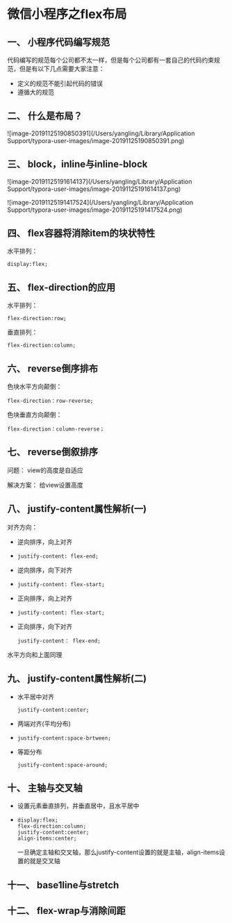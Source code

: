 # 微信小程序之flex布局

## 一、 小程序代码编写规范

代码编写的规范每个公司都不太一样，但是每个公司都有一套自己的代码约束规范，但是有以下几点需要大家注意：

- 定义的规范不能引起代码的错误
- 遵循大的规范

## 二、 什么是布局？

![image-20191125190850391](/Users/yangling/Library/Application Support/typora-user-images/image-20191125190850391.png)

## 三、 block，inline与inline-block

![image-20191125191614137](/Users/yangling/Library/Application Support/typora-user-images/image-20191125191614137.png)

![image-20191125191417524](/Users/yangling/Library/Application Support/typora-user-images/image-20191125191417524.png)

## 四、 flex容器将消除item的块状特性

水平排列：

```
display:flex;
```



## 五、 flex-direction的应用

水平排列：

```
flex-direction:row;
```

垂直排列：

```
flex-direction:column;
```



## 六、 reverse倒序排布

色块水平方向颠倒：

```
flex-direction：row-reverse;
```

色块垂直方向颠倒：

```
flex-direction：column-reverse；
```



## 七、 reverse倒叙排序

问题： view的高度是自适应

解决方案： 给view设置高度

## 八、 justify-content属性解析(一)

对齐方向：

- 逆向排序，向上对齐

- ```
  justify-content: flex-end;
  ```

- 逆向排序，向下对齐

- ```
  justify-content: flex-start;
  ```

- 正向排序，向上对齐

- ```
  justify-content: flex-start;
  ```

- 正向排序，向下对齐

  ```
  justify-content： flex-end;
  ```

水平方向和上面同理



## 九、 justify-content属性解析(二)

- 水平居中对齐

  ```
  justify-content:center;
  ```

- 两端对齐(平均分布)

- ```
  justify-content:space-brtween;
  ```

- 等距分布

  ```
  justify-content:space-around;
  ```

  

## 十、 主轴与交叉轴

- 设置元素垂直排列，并垂直居中，且水平居中

- ```
  display:flex;
  flex-direction:column;
  justify-content:center;
  align-items:center;
  ```

  一旦确定主轴和交叉轴，那么justify-content设置的就是主轴，align-items设置的就是交叉轴

## 十一、 base1line与stretch

## 十二、 flex-wrap与消除间距